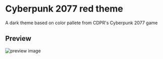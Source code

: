 # Cyberpunk 2077 red theme

A dark theme based on color pallete from CDPR's Cyberpunk 2077 game

## Preview

![preview image](https://live.staticflickr.com/65535/53728772315_d265283680_h.jpg)